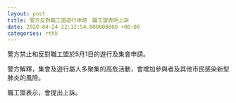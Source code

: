 ```yaml
---
layout: post
title: 警方反對職工盟遊行申請　職工盟表明上訴
date: 2020-04-24 22:12:54.000000000 +08:00
categories: rthk
---
```


警方禁止和反對職工盟於5月1日的遊行及集會申請。

警方解釋，集會及遊行屬人多聚集的高危活動，會增加參與者及其他市民感染新型肺炎的風險。

職工盟表示，會提出上訴。
